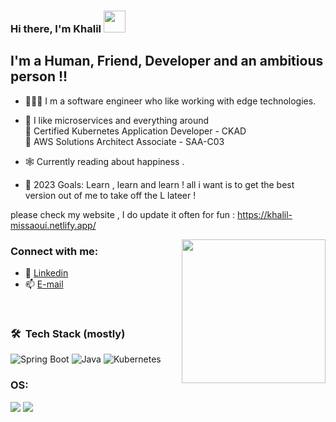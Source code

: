### Hi there, I'm Khalil   <img src="https://media.giphy.com/media/hvRJCLFzcasrR4ia7z/giphy.gif" width="35px">


## I'm a Human, Friend, Developer and an ambitious person  !!
- 🧑🏻‍💻 I m a software engineer who like working with edge technologies. 
- 🔭 I like microservices and everything around <br />
🌱 Certified Kubernetes Application Developer - CKAD <br />
🌱 AWS Solutions Architect Associate - SAA-C03 <br />

- 🕸️ Currently reading about happiness . 
- 🥅 2023 Goals: Learn , learn and learn ! all i want is to get the best version out of me to take off the L lateer ! 

please check my website , I do update it often for fun : https://khalil-missaoui.netlify.app/

<img align='right' src="https://media.giphy.com/media/M9gbBd9nbDrOTu1Mqx/giphy.gif" width="230">


### Connect with me:
- 🔗 [Linkedin](https://www.linkedin.com/in/khalil-missaoui/)
- 📫 [E-mail](mailto:khalilmissaoui159@gmail.com)
  
<br />

### 🛠 &nbsp;Tech Stack (mostly)

![Spring Boot](https://img.shields.io/badge/springboot-%236DB33F.svg?style=for-the-badge&logo=springboot&logoColor=white)
![Java](https://img.shields.io/badge/java-%23ED8B00.svg?style=for-the-badge&logo=java&logoColor=white)
![Kubernetes](https://img.shields.io/badge/kubernetes-326CE5.svg?style=for-the-badge&logo=kubernetes&logoColor=white)



### OS:
<p float="left">
  <img src="https://img.shields.io/badge/Linux-FCC624?style=for-the-badge&logo=linux&logoColor=black"/>
  <img src="https://img.shields.io/badge/Windows-0078D6?style=for-the-badge&logo=windows&logoColor=white"/>
</p>

<br />
<br />


[linkedin]: https://www.linkedin.com/in/khalil-missaoui/
[Gmail]: khalil.missaoui1@esprit.tn

